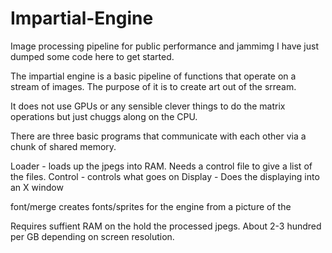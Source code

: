 # Impartial-Engine
Image processing pipeline for public performance and jammimg
I have just dumped some code here to get started.

The impartial engine is a basic pipeline of functions that operate on a stream of images. The purpose of it is to create art out of the srream.

It does not use GPUs or any sensible clever things to do the matrix operations but just chuggs along on the CPU.

There are three basic programs that communicate with each other via a chunk of shared memory.

Loader - loads up the jpegs into RAM. Needs a control file to give a list of the files.
Control - controls what goes on
Display - Does the displaying into an X window

font/merge creates fonts/sprites for the engine from a picture of the 

Requires suffient RAM on the hold the processed jpegs. About 2-3 hundred per GB depending on screen resolution.
